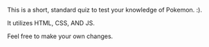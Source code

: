 This is a short, standard quiz to test your knowledge of Pokemon. :).

It utilizes HTML, CSS, AND JS.

Feel free to make your own changes.
